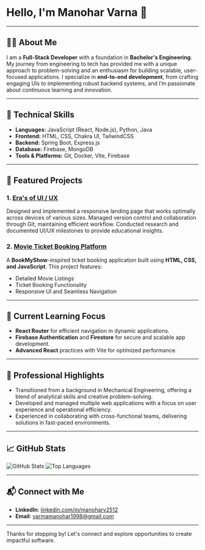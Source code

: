 # Hello, I'm Manohar Varna 👋

---

## 🧑‍💼 About Me

I am a **Full-Stack Developer** with a foundation in **Bachelor's Engineering**. My journey from engineering to tech has provided me with a unique approach to problem-solving and an enthusiasm for building scalable, user-focused applications. I specialize in **end-to-end development**, from crafting engaging UIs to implementing robust backend systems, and I’m passionate about continuous learning and innovation.

---

## 🔧 Technical Skills

- **Languages:** JavaScript (React, Node.js), Python, Java
- **Frontend:** HTML, CSS, Chakra UI, TailwindCSS
- **Backend:** Spring Boot, Express.js
- **Database:** Firebase, MongoDB
- **Tools & Platforms:** Git, Docker, Vite, Firebase

---

## 📂 Featured Projects

### **1. [Era's of UI / UX](https://github.com/sakshimadne/Design-Discus_013)**
Designed and implemented a responsive landing page that works optimally across devices of various sizes.
Managed version control and collaboration through Git, maintaining efficient workflow.
Conducted research and documented UI/UX milestones to provide educational insights.

### **2. [Movie Ticket Booking Platform](https://github.com/manoharv2512/Mars-Mission-Masters_007)**
A **BookMyShow**-inspired ticket booking application built using **HTML, CSS, and JavaScript**. This project features:
   - Detailed Movie Listings
   - Ticket Booking Functionality
   - Responsive UI and Seamless Navigation

---

## 🌱 Current Learning Focus

- **React Router** for efficient navigation in dynamic applications.
- **Firebase Authentication** and **Firestore** for secure and scalable app development.
- **Advanced React** practices with Vite for optimized performance.

---

## 💼 Professional Highlights

- Transitioned from a background in Mechanical Engineering, offering a blend of analytical skills and creative problem-solving.
- Developed and managed multiple web applications with a focus on user experience and operational efficiency.
- Experienced in collaborating with cross-functional teams, delivering solutions in fast-paced environments.

---

## 📈 GitHub Stats

![GitHub Stats](https://github-readme-stats.vercel.app/api?username=manoharv2512&show_icons=true&theme=dracula)
![Top Languages](https://github-readme-stats.vercel.app/api/top-langs/?username=manoharv2512&layout=compact&theme=dracula)

---

## 📬 Connect with Me

- **LinkedIn**: [linkedin.com/in/manoharv2512](https://www.linkedin.com/in/manoharv2512/)
- **Email**: [varmamanohar1998@gmail.com](mailto:varmamanohar1998@gmail.com)

---

Thanks for stopping by! Let's connect and explore opportunities to create impactful software.

